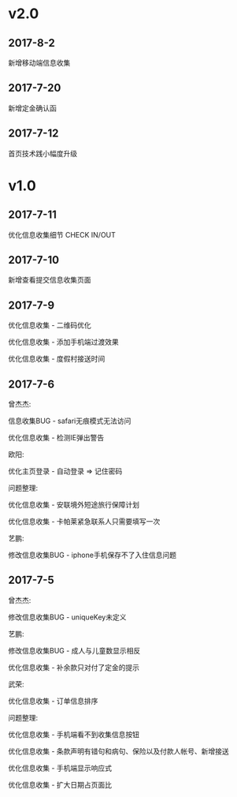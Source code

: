 # v2.0

## 2017-8-2
  新增移动端信息收集  


## 2017-7-20
  新增定金确认函  


## 2017-7-12
  首页技术践小幅度升级  


# v1.0

## 2017-7-11
  优化信息收集细节 CHECK IN/OUT  


## 2017-7-10
  新增查看提交信息收集页面  

## 2017-7-9
  优化信息收集 - 二维码优化  

  优化信息收集 - 添加手机端过渡效果  

  优化信息收集 - 度假村接送时间  

## 2017-7-6
  曾杰杰:  

  信息收集BUG - safari无痕模式无法访问  

  优化信息收集 - 检测IE弹出警告  

  欧阳:  

  优化主页登录 - 自动登录 => 记住密码  

  问题整理:  

  优化信息收集 - 安联境外短途旅行保障计划  

  优化信息收集 - 卡帕莱紧急联系人只需要填写一次  

  艺鹏:  

  修改信息收集BUG - iphone手机保存不了入住信息问题  



## 2017-7-5
  曾杰杰:  

  修改信息收集BUG - uniqueKey未定义  

  艺鹏:  

  修改信息收集BUG - 成人与儿童数显示相反  

  优化信息收集 - 补余款只对付了定金的提示  

  武荣:  

  优化信息收集 - 订单信息排序  

  问题整理:  

  优化信息收集 - 手机端看不到收集信息按钮  

  优化信息收集 - 条款声明有错句和病句、保险以及付款人帐号、新增接送  

  优化信息收集 - 手机端显示响应式  

  优化信息收集 - 扩大日期占页面比  









